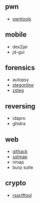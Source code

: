 ## pwn

* [pwntools]()

## mobile

* dex2jar
* jd-gui

## forensics

* autopsy
* [stegonline](https://georgeom.net/StegOnline/upload)
* [zsteg](https://github.com/zed-0xff/zsteg)

## reversing

* idapro
* ghidra

## web

* [githack]()
* [sqlmap]()
* nmap
* burp suite

## crypto

* [rsactftool](https://github.com/Ganapati/RsaCtfTool)
